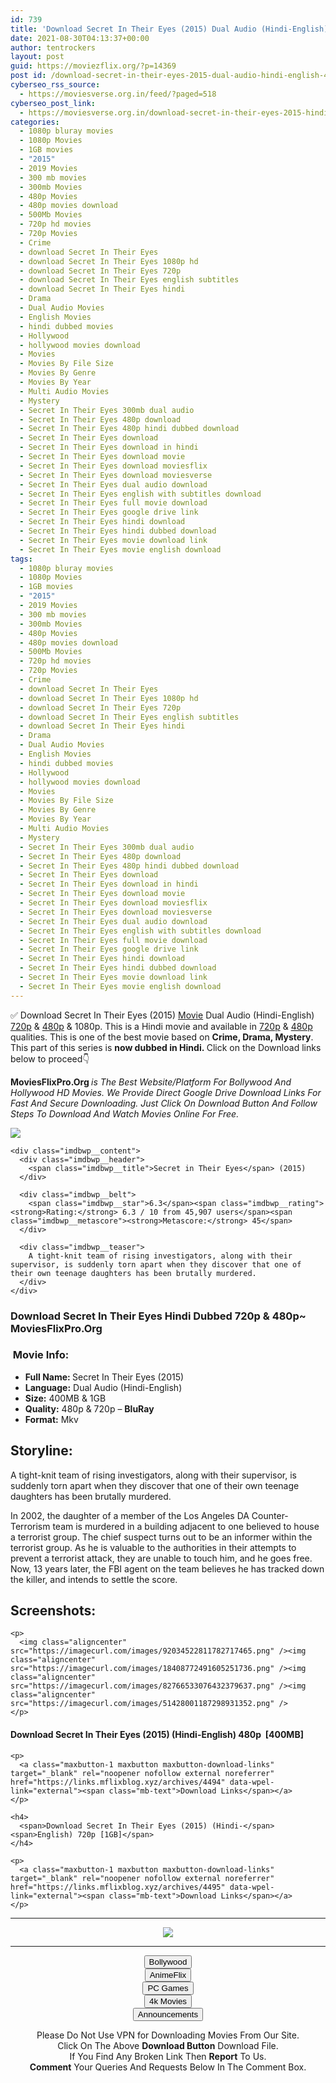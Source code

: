 ```yaml
---
id: 739
title: 'Download Secret In Their Eyes (2015) Dual Audio (Hindi-English) 480p [400MB] || 720p [1GB]'
date: 2021-08-30T04:13:37+00:00
author: tentrockers
layout: post
guid: https://moviezflix.org/?p=14369
post id: /download-secret-in-their-eyes-2015-dual-audio-hindi-english-480p-400mb-720p-1gb/
cyberseo_rss_source:
  - https://moviesverse.org.in/feed/?paged=518
cyberseo_post_link:
  - https://moviesverse.org.in/download-secret-in-their-eyes-2015-hindi-480p-720p/
categories:
  - 1080p bluray movies
  - 1080p Movies
  - 1GB movies
  - "2015"
  - 2019 Movies
  - 300 mb movies
  - 300mb Movies
  - 480p Movies
  - 480p movies download
  - 500Mb Movies
  - 720p hd movies
  - 720p Movies
  - Crime
  - download Secret In Their Eyes
  - download Secret In Their Eyes 1080p hd
  - download Secret In Their Eyes 720p
  - download Secret In Their Eyes english subtitles
  - download Secret In Their Eyes hindi
  - Drama
  - Dual Audio Movies
  - English Movies
  - hindi dubbed movies
  - Hollywood
  - hollywood movies download
  - Movies
  - Movies By File Size
  - Movies By Genre
  - Movies By Year
  - Multi Audio Movies
  - Mystery
  - Secret In Their Eyes 300mb dual audio
  - Secret In Their Eyes 480p download
  - Secret In Their Eyes 480p hindi dubbed download
  - Secret In Their Eyes download
  - Secret In Their Eyes download in hindi
  - Secret In Their Eyes download movie
  - Secret In Their Eyes download moviesflix
  - Secret In Their Eyes download moviesverse
  - Secret In Their Eyes dual audio download
  - Secret In Their Eyes english with subtitles download
  - Secret In Their Eyes full movie download
  - Secret In Their Eyes google drive link
  - Secret In Their Eyes hindi download
  - Secret In Their Eyes hindi dubbed download
  - Secret In Their Eyes movie download link
  - Secret In Their Eyes movie english download
tags:
  - 1080p bluray movies
  - 1080p Movies
  - 1GB movies
  - "2015"
  - 2019 Movies
  - 300 mb movies
  - 300mb Movies
  - 480p Movies
  - 480p movies download
  - 500Mb Movies
  - 720p hd movies
  - 720p Movies
  - Crime
  - download Secret In Their Eyes
  - download Secret In Their Eyes 1080p hd
  - download Secret In Their Eyes 720p
  - download Secret In Their Eyes english subtitles
  - download Secret In Their Eyes hindi
  - Drama
  - Dual Audio Movies
  - English Movies
  - hindi dubbed movies
  - Hollywood
  - hollywood movies download
  - Movies
  - Movies By File Size
  - Movies By Genre
  - Movies By Year
  - Multi Audio Movies
  - Mystery
  - Secret In Their Eyes 300mb dual audio
  - Secret In Their Eyes 480p download
  - Secret In Their Eyes 480p hindi dubbed download
  - Secret In Their Eyes download
  - Secret In Their Eyes download in hindi
  - Secret In Their Eyes download movie
  - Secret In Their Eyes download moviesflix
  - Secret In Their Eyes download moviesverse
  - Secret In Their Eyes dual audio download
  - Secret In Their Eyes english with subtitles download
  - Secret In Their Eyes full movie download
  - Secret In Their Eyes google drive link
  - Secret In Their Eyes hindi download
  - Secret In Their Eyes hindi dubbed download
  - Secret In Their Eyes movie download link
  - Secret In Their Eyes movie english download
---
```

<div class="thecontent clearfix">
  <p>
    ✅ Download Secret In Their Eyes (2015) <a href="https://moviesverse.org.in/category/movies/" data-wpel-link="internal">Movie</a> Dual Audio (Hindi-English) <a href="https://moviesverse.org.in/720p-movies/" data-wpel-link="internal">720p</a>&nbsp;&&nbsp;<a href="https://moviesverse.org.in/480p-movies/" data-wpel-link="internal">480p</a> & 1080p. This is a Hindi movie and available in <a href="https://moviesverse.org.in/720p-movies/" data-wpel-link="internal">720p</a>&nbsp;&&nbsp;<a href="https://moviesverse.org.in/480p-movies/" data-wpel-link="internal">480p</a> qualities. This is one of the best movie based on <strong>Crime, Drama, Mystery</strong>. This part of this series is <strong>now dubbed in <span>Hindi.&nbsp;</span></strong><span>Click on the Download links below to proceed👇</span>
  </p>
  
  <p>
    <strong><span>MoviesFlixPro.Org&nbsp;</span></strong><em>is The Best Website/Platform For Bollywood And Hollywood HD Movies. We Provide Direct Google Drive Download Links For Fast And Secure Downloading. Just Click On Download Button And Follow Steps To&nbsp;Download And Watch Movies Online For Free.</em>
  </p>
  
  <div class="imdbwp imdbwp--movie dark">
    <div class="imdbwp__thumb">
      <a class="imdbwp__link" target="_blank" title="Secret in Their Eyes" href="https://www.imdb.com/title/tt1741273/" rel="nofollow external noopener noreferrer" data-wpel-link="external"><img class="imdbwp__img" src="https://m.media-amazon.com/images/M/MV5BMjE0ODU1NDE0Ml5BMl5BanBnXkFtZTgwNzc4Njc3NjE@._V1_SX300.jpg" /></a>
    </div>
    
    <div class="imdbwp__content">
      <div class="imdbwp__header">
        <span class="imdbwp__title">Secret in Their Eyes</span> (2015)
      </div>
      
      <div class="imdbwp__belt">
        <span class="imdbwp__star">6.3</span><span class="imdbwp__rating"><strong>Rating:</strong> 6.3 / 10 from 45,907 users</span><span class="imdbwp__metascore"><strong>Metascore:</strong> 45</span>
      </div>
      
      <div class="imdbwp__teaser">
        A tight-knit team of rising investigators, along with their supervisor, is suddenly torn apart when they discover that one of their own teenage daughters has been brutally murdered.
      </div>
    </div>
  </div>
  
  <h3>
    <span>Download Secret In Their Eyes Hindi Dubbed 720p & 480p~ MoviesFlixPro.Org</span>
  </h3>
  
  <h3>
    <span>&nbsp;Movie Info:&nbsp;</span>
  </h3>
  
  <ul>
    <li>
      <strong>Full Name: </strong>Secret In Their Eyes (2015)
    </li>
    <li>
      <strong>Language:</strong> Dual Audio (Hindi-English)
    </li>
    <li>
      <strong>Size:</strong> 400MB & 1GB
    </li>
    <li>
      <strong>Quality:</strong> 480p & 720p – <span><strong>BluRay</strong></span>
    </li>
    <li>
      <strong>Format:</strong>&nbsp;Mkv
    </li>
  </ul>
  
  <h2>
    <span>Storyline:</span>
  </h2>
  
  <p>
    A tight-knit team of rising investigators, along with their supervisor, is suddenly torn apart when they discover that one of their own teenage daughters has been brutally murdered.
  </p>
  
  <div>
    In 2002, the daughter of a member of the Los Angeles DA Counter-Terrorism team is murdered in a building adjacent to one believed to house a terrorist group. The chief suspect turns out to be an informer within the terrorist group. As he is valuable to the authorities in their attempts to prevent a terrorist attack, they are unable to touch him, and he goes free. Now, 13 years later, the FBI agent on the team believes he has tracked down the killer, and intends to settle the score.
  </div>
  
  <div class="summary_text">
    <h2>
      <span>Screenshots:</span>
    </h2>
    
    <p>
      <img class="aligncenter" src="https://imagecurl.com/images/92034522811782717465.png" /><img class="aligncenter" src="https://imagecurl.com/images/18408772491605251736.png" /><img class="aligncenter" src="https://imagecurl.com/images/82766533076432379637.png" /><img class="aligncenter" src="https://imagecurl.com/images/51428001187298931352.png" />
    </p>
  </div>
  
  <div class="inline canwrap">
    <h4>
      <span>Download Secret In Their Eyes (2015) (Hindi-English) </span><span>480p&nbsp; [400MB]</span>
    </h4>
    
    <p>
      <a class="maxbutton-1 maxbutton maxbutton-download-links" target="_blank" rel="noopener nofollow external noreferrer" href="https://links.mflixblog.xyz/archives/4494" data-wpel-link="external"><span class="mb-text">Download Links</span></a>
    </p>
    
    <h4>
      <span>Download Secret In Their Eyes (2015) (Hindi-</span><span>English) 720p [1GB]</span>
    </h4>
    
    <p>
      <a class="maxbutton-1 maxbutton maxbutton-download-links" target="_blank" rel="noopener nofollow external noreferrer" href="https://links.mflixblog.xyz/archives/4495" data-wpel-link="external"><span class="mb-text">Download Links</span></a>
    </p>
  </div>
</div>

<center>
  </p> 
  
  <hr />
  
  <p>
    <a href="http://gdrivepro.xyz/join.php" data-wpel-link="external" target="_blank" rel="nofollow external noopener noreferrer"><img src="https://i.imgur.com/FhMdWdW.png" /></a>
  </p>
  
  <hr />
  
  <p>
    <a href="https://dogemovies.xyz" target="_blank" data-wpel-link="external" rel="nofollow external noopener noreferrer"><button class="button button5">Bollywood</button></a><br /> <a href="https://animeflix.in" target="_blank" data-wpel-link="external" rel="nofollow external noopener noreferrer"><button class="button button5">AnimeFlix</button></a><br /> <a href="https://gamesflix.net/" target="_blank" data-wpel-link="external" rel="nofollow external noopener noreferrer"><button class="button button5">PC Games</button></a><br /> <a href="https://uhdmovies.in" target="_blank" data-wpel-link="external" rel="nofollow external noopener noreferrer"><button class="button button5">4k Movies</button></a><br /> <a href="https://moviesverse.org.in/announcements/" target="_blank" data-wpel-link="internal" rel="noopener"><button class="button button5">Announcements</button></a>
  </p>
  
  <div class="alert alert-danger">
    Please Do Not Use VPN for Downloading Movies From Our Site.
  </div>
  
  <div class="alert alert-success">
    Click On The Above <strong>Download Button</strong> Download File.
  </div>
  
  <div class="alert alert-warning">
    If You Find Any Broken Link Then <strong>Report</strong> To Us.
  </div>
  
  <div class="alert alert-info">
    <strong>Comment</strong> Your Queries And Requests Below In The Comment Box.
  </div>
  
  <p>
    </center>
  </p>